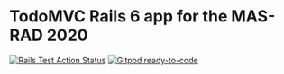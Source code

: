 # TodoMVC Rails 6 app for the MAS-RAD 2020

[![Rails Test Action Status](https://github.com/mas-rad/todomvc-rails-2020/workflows/Rails%20Test/badge.svg)](https://github.com/mas-rad/todomvc-rails-2020/actions?query=workflow%3Atest)
[![Gitpod ready-to-code](https://img.shields.io/badge/Gitpod-ready--to--code-blue?logo=gitpod)](https://gitpod.io/#https://github.com/mas-rad/todomvc-rails-2020)

